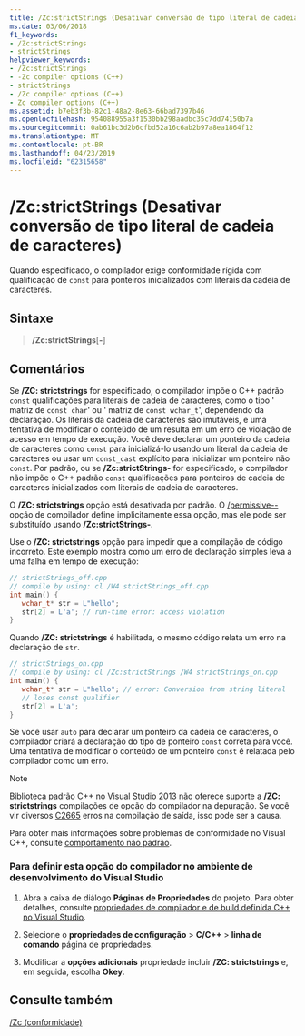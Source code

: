 ```yaml
---
title: /Zc:strictStrings (Desativar conversão de tipo literal de cadeia de caracteres)
ms.date: 03/06/2018
f1_keywords:
- /Zc:strictStrings
- strictStrings
helpviewer_keywords:
- /Zc:strictStrings
- -Zc compiler options (C++)
- strictStrings
- /Zc compiler options (C++)
- Zc compiler options (C++)
ms.assetid: b7eb3f3b-82c1-48a2-8e63-66bad7397b46
ms.openlocfilehash: 954088955a3f1530bb298aadbc35c7dd74150b7a
ms.sourcegitcommit: 0ab61bc3d2b6cfbd52a16c6ab2b97a8ea1864f12
ms.translationtype: MT
ms.contentlocale: pt-BR
ms.lasthandoff: 04/23/2019
ms.locfileid: "62315658"
---
```

# <a name="zcstrictstrings-disable-string-literal-type-conversion"></a>/Zc:strictStrings (Desativar conversão de tipo literal de cadeia de caracteres)

Quando especificado, o compilador exige conformidade rígida com qualificação de `const` para ponteiros inicializados com literais da cadeia de caracteres.

## <a name="syntax"></a>Sintaxe

> **/Zc:strictStrings**[**-**]

## <a name="remarks"></a>Comentários

Se **/ZC: strictstrings** for especificado, o compilador impõe o C++ padrão `const` qualificações para literais de cadeia de caracteres, como o tipo ' matriz de `const char`' ou ' matriz de `const wchar_t`', dependendo da declaração. Os literais da cadeia de caracteres são imutáveis, e uma tentativa de modificar o conteúdo de um resulta em um erro de violação de acesso em tempo de execução. Você deve declarar um ponteiro da cadeia de caracteres como `const` para inicializá-lo usando um literal da cadeia de caracteres ou usar um `const_cast` explícito para inicializar um ponteiro não `const`. Por padrão, ou se **/Zc:strictStrings-** for especificado, o compilador não impõe o C++ padrão `const` qualificações para ponteiros de cadeia de caracteres inicializados com literais de cadeia de caracteres.

O **/ZC: strictstrings** opção está desativada por padrão. O [/permissive--](permissive-standards-conformance.md) opção de compilador define implicitamente essa opção, mas ele pode ser substituído usando **/Zc:strictStrings-**.

Use o **/ZC: strictstrings** opção para impedir que a compilação de código incorreto. Este exemplo mostra como um erro de declaração simples leva a uma falha em tempo de execução:

```cpp
// strictStrings_off.cpp
// compile by using: cl /W4 strictStrings_off.cpp
int main() {
   wchar_t* str = L"hello";
   str[2] = L'a'; // run-time error: access violation
}
```

Quando **/ZC: strictstrings** é habilitada, o mesmo código relata um erro na declaração de `str`.

```cpp
// strictStrings_on.cpp
// compile by using: cl /Zc:strictStrings /W4 strictStrings_on.cpp
int main() {
   wchar_t* str = L"hello"; // error: Conversion from string literal
   // loses const qualifier
   str[2] = L'a';
}
```

Se você usar `auto` para declarar um ponteiro da cadeia de caracteres, o compilador criará a declaração do tipo de ponteiro `const` correta para você. Uma tentativa de modificar o conteúdo de um ponteiro `const` é relatada pelo compilador como um erro.

> [!NOTE]
> Biblioteca padrão C++ no Visual Studio 2013 não oferece suporte a **/ZC: strictstrings** compilações de opção do compilador na depuração. Se você vir diversos [C2665](../../error-messages/compiler-errors-2/compiler-error-c2665.md) erros na compilação de saída, isso pode ser a causa.

Para obter mais informações sobre problemas de conformidade no Visual C++, consulte [comportamento não padrão](../../cpp/nonstandard-behavior.md).

### <a name="to-set-this-compiler-option-in-the-visual-studio-development-environment"></a>Para definir esta opção do compilador no ambiente de desenvolvimento do Visual Studio

1. Abra a caixa de diálogo **Páginas de Propriedades** do projeto. Para obter detalhes, consulte [propriedades de compilador e de build definida C++ no Visual Studio](../working-with-project-properties.md).

1. Selecione o **propriedades de configuração** > **C/C++** > **linha de comando** página de propriedades.

1. Modificar a **opções adicionais** propriedade incluir **/ZC: strictstrings** e, em seguida, escolha **Okey**.

## <a name="see-also"></a>Consulte também

[/Zc (conformidade)](zc-conformance.md)<br/>
